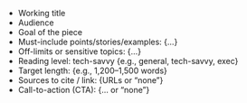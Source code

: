 - Working title
- Audience
- Goal of the piece
- Must-include points/stories/examples: {…}
- Off-limits or sensitive topics: {…}
- Reading level: tech-savvy {e.g., general, tech-savvy, exec}
- Target length: {e.g., 1,200–1,500 words}
- Sources to cite / link: {URLs or “none”}
- Call-to-action (CTA): {… or “none”}
